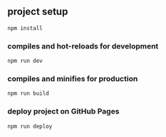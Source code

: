 ## project setup

```
npm install
```

### compiles and hot-reloads for development

```
npm run dev
```

### compiles and minifies for production

```
npm run build
```

### deploy project on GitHub Pages

```
npm run deploy
```
